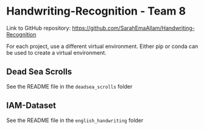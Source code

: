 # Handwriting-Recognition - Team 8

Link to GitHub repository:
https://github.com/SarahEmaAllam/Handwriting-Recognition

For each project, use a different virtual environment.
Either pip or conda can be used to create a virtual environment.

## Dead Sea Scrolls

See the README file in the `deadsea_scrolls` folder

## IAM-Dataset
See the README file in the `english_handwriting` folder